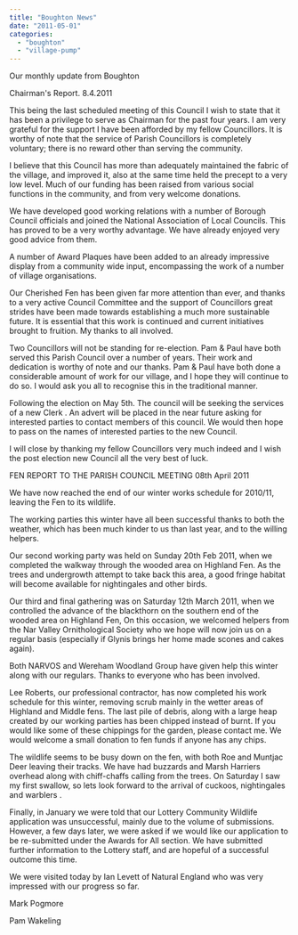 ```yaml
---
title: "Boughton News"
date: "2011-05-01"
categories: 
  - "boughton"
  - "village-pump"
---
```


Our monthly update from Boughton

Chairman's Report. 8.4.2011

This being the last scheduled meeting of this Council I wish to state that it has been a privilege to serve as Chairman for the past four years. I am very grateful for the support I have been afforded by my fellow Councillors. It is worthy of note that the service of Parish Councillors is completely voluntary; there is no reward other than serving the community.

I believe that this Council has more than adequately maintained the fabric of the village, and improved it, also at the same time held the precept to a very low level. Much of our funding has been raised from various social functions in the community, and from very welcome donations.

We have developed good working relations with a number of Borough Council officials and joined the National Association of Local Councils. This has proved to be a very worthy advantage. We have already enjoyed very good advice from them.

A number of Award Plaques have been added to an already impressive display from a community wide input, encompassing the work of a number of village organisations.

Our Cherished Fen has been given far more attention than ever, and thanks to a very active Council Committee and the support of Councillors great strides have been made towards establishing a much more sustainable future. It is essential that this work is continued and current initiatives brought to fruition. My thanks to all involved.

Two Councillors will not be standing for re-election. Pam & Paul have both served this Parish Council over a number of years. Their work and dedication is worthy of note and our thanks. Pam & Paul have both done a considerable amount of work for our village, and I hope they will continue to do so. I would ask you all to recognise this in the traditional manner.

Following the election on May 5th. The council will be seeking the services of a new Clerk . An advert will be placed in the near future asking for interested parties to contact members of this council. We would then hope to pass on the names of interested parties to the new Council.

I will close by thanking my fellow Councillors very much indeed and I wish the post election new Council all the very best of luck.

FEN REPORT TO THE PARISH COUNCIL MEETING 08th April 2011

We have now reached the end of our winter works schedule for 2010/11, leaving the Fen to its wildlife.

The working parties this winter have all been successful thanks to both the weather, which has been much kinder to us than last year, and to the willing helpers.

Our second working party was held on Sunday 20th Feb 2011, when we completed the walkway through the wooded area on Highland Fen. As the trees and undergrowth attempt to take back this area, a good fringe habitat will become available for nightingales and other birds.

Our third and final gathering was on Saturday 12th March 2011, when we controlled the advance of the blackthorn on the southern end of the wooded area on Highland Fen, On this occasion, we welcomed helpers from the Nar Valley Ornithological Society who we hope will now join us on a regular basis (especially if Glynis brings her home made scones and cakes again).

Both NARVOS and Wereham Woodland Group have given help this winter along with our regulars. Thanks to everyone who has been involved.

Lee Roberts, our professional contractor, has now completed his work schedule for this winter, removing scrub mainly in the wetter areas of Highland and Middle fens. The last pile of debris, along with a large heap created by our working parties has been chipped instead of burnt. If you would like some of these chippings for the garden, please contact me. We would welcome a small donation to fen funds if anyone has any chips.

The wildlife seems to be busy down on the fen, with both Roe and Muntjac Deer leaving their tracks. We have had buzzards and Marsh Harriers overhead along with chiff-chaffs calling from the trees. On Saturday I saw my first swallow, so lets look forward to the arrival of cuckoos, nightingales and warblers .

Finally, in January we were told that our Lottery Community Wildlife application was unsuccessful, mainly due to the volume of submissions. However, a few days later, we were asked if we would like our application to be re-submitted under the Awards for All section. We have submitted further information to the Lottery staff, and are hopeful of a successful outcome this time.

We were visited today by Ian Levett of Natural England who was very impressed with our progress so far.

Mark Pogmore

Pam Wakeling
